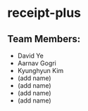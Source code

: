 # receipt-plus
## Team Members:
* David Ye
* Aarnav Gogri
* Kyunghyun Kim
* (add name)
* (add name)
* (add name)
* (add name)
